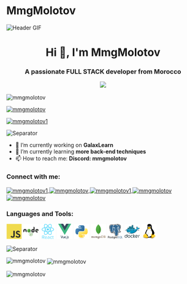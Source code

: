 # MmgMolotov

![Header GIF](https://user-images.githubusercontent.com/74038190/225813708-98b745f2-7d22-48cf-9150-083f1b00d6c9.gif)

<h1 align="center">Hi 👋, I'm MmgMolotov</h1>
<h3 align="center">A passionate FULL STACK developer from Morocco</h3>

<p align="center">
  <img src="https://user-images.githubusercontent.com/74038190/213911110-aedbef38-a29f-4b6b-a65c-11608b4f75a5.gif" width="100"/>
</p>

<p align="left"> 
  <img src="https://komarev.com/ghpvc/?username=mmgmolotov&label=Profile%20views&color=0e75b6&style=flat" alt="mmgmolotov" />
</p>

<p align="left"> 
  <a href="https://github.com/ryo-ma/github-profile-trophy">
    <img src="https://github-profile-trophy.vercel.app/?username=mmgmolotov" alt="mmgmolotov" />
  </a> 
</p>

<p align="left">
  <a href="https://twitter.com/mmgmolotov1" target="blank">
    <img src="https://img.shields.io/twitter/follow/mmgmolotov1?logo=twitter&style=for-the-badge" alt="mmgmolotov1" />
  </a>
</p>

![Separator](https://user-images.githubusercontent.com/74038190/212284100-561aa473-3905-4a80-b561-0d28506553ee.gif)

- 🔭 I’m currently working on **GalaxLearn**
- 🌱 I’m currently learning **more back-end techniques**
- 📫 How to reach me: **Discord: mmgmolotov**

<h3 align="left">Connect with me:</h3>
<p align="left">
  <a href="https://twitter.com/mmgmolotov1" target="blank">
    <img align="center" src="https://raw.githubusercontent.com/rahuldkjain/github-profile-readme-generator/master/src/images/icons/Social/twitter.svg" alt="mmgmolotov1" height="30" width="40" />
  </a>
  <a href="https://linkedin.com/in/mmgmolotov" target="blank">
    <img align="center" src="https://raw.githubusercontent.com/rahuldkjain/github-profile-readme-generator/master/src/images/icons/Social/linked-in-alt.svg" alt="mmgmolotov" height="30" width="40" />
  </a>
  <a href="https://instagram.com/mmgmolotov1" target="blank">
    <img align="center" src="https://raw.githubusercontent.com/rahuldkjain/github-profile-readme-generator/master/src/images/icons/Social/instagram.svg" alt="mmgmolotov1" height="30" width="40" />
  </a>
  <a href="https://medium.com/mmgmolotov" target="blank">
    <img align="center" src="https://raw.githubusercontent.com/rahuldkjain/github-profile-readme-generator/master/src/images/icons/Social/medium.svg" alt="mmgmolotov" height="30" width="40" />
  </a>
  <a href="https://www.youtube.com/c/mmgmolotov" target="blank">
    <img align="center" src="https://raw.githubusercontent.com/rahuldkjain/github-profile-readme-generator/master/src/images/icons/Social/youtube.svg" alt="mmgmolotov" height="30" width="40" />
  </a>
</p>

<h3 align="left">Languages and Tools:</h3>
<p align="left">
  <img src="https://raw.githubusercontent.com/devicons/devicon/master/icons/javascript/javascript-original.svg" alt="javascript" width="40" height="40"/> 
  <img src="https://raw.githubusercontent.com/devicons/devicon/master/icons/nodejs/nodejs-original-wordmark.svg" alt="nodejs" width="40" height="40"/>
  <img src="https://raw.githubusercontent.com/devicons/devicon/master/icons/react/react-original-wordmark.svg" alt="react" width="40" height="40"/>
  <img src="https://raw.githubusercontent.com/devicons/devicon/master/icons/vuejs/vuejs-original-wordmark.svg" alt="vuejs" width="40" height="40"/>
  <img src="https://raw.githubusercontent.com/devicons/devicon/master/icons/python/python-original.svg" alt="python" width="40" height="40"/>
  <img src="https://raw.githubusercontent.com/devicons/devicon/master/icons/mongodb/mongodb-original-wordmark.svg" alt="mongodb" width="40" height="40"/>
  <img src="https://raw.githubusercontent.com/devicons/devicon/master/icons/postgresql/postgresql-original-wordmark.svg" alt="postgresql" width="40" height="40"/>
  <img src="https://raw.githubusercontent.com/devicons/devicon/master/icons/docker/docker-original-wordmark.svg" alt="docker" width="40" height="40"/>
  <img src="https://raw.githubusercontent.com/devicons/devicon/master/icons/linux/linux-original.svg" alt="linux" width="40" height="40"/>
</p>

![Separator](https://user-images.githubusercontent.com/74038190/212284100-561aa473-3905-4a80-b561-0d28506553ee.gif)

<p><img align="left" src="https://github-readme-stats.vercel.app/api/top-langs?username=mmgmolotov&show_icons=true&locale=en&layout=compact" alt="mmgmolotov" /></p>

<p>&nbsp;<img align="center" src="https://github-readme-stats.vercel.app/api?username=mmgmolotov&show_icons=true&locale=en" alt="mmgmolotov" /></p>

<p><img align="center" src="https://github-readme-streak-stats.herokuapp.com/?user=mmgmolotov&" alt="mmgmolotov" /></p>
